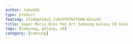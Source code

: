 ```yaml
---
author: tokodab
type: product
featimg: 1TsEmpFZ4xG_CvKvFP5TW7F6HH-EhuuVd
title: Super Mario Bros Fan Art Samsung Galaxy S9 Case
tags: [samsung, galaxy, s9]
category: [samsung]
---
```

